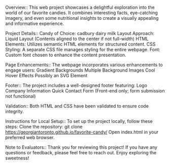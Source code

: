 Overview::
This web project showcases a delightful exploration into the world of our favorite candies. It combines interesting facts, eye-catching imagery, and even some nutritional insights to create a visually appealing and informative experience.

Project Details::
Candy of Choice: cadbury dairy milk
Layout Approach: Liquid Layout (Contents aligned to the center if not full-width)
HTML Elements: Utilizes semantic HTML elements for structured content.
CSS Styling: A separate CSS file manages styling for the entire webpage.
Font: Custom font chosen to enhance the content presentation.

Page Enhancements::
The webpage incorporates various enhancements to engage users:
Gradient Backgrounds
Multiple Background Images
Cool Hover Effects
Possibly an SVG Element

Footer::
The project includes a well-designed footer featuring:
Logo
Company Information
Quick Contact Form (Front-end only; form submission not functional)

Validation::
Both HTML and CSS have been validated to ensure code integrity.

Instructions for Local Setup::
To set up the project locally, follow these steps:
Clone the repository: git clone https://georgiantoronto.github.io/favorite-candy/
Open index.html in your preferred web browser.

Note to Evaluators::
Thank you for reviewing this project! If you have any questions or feedback, please feel free to reach out. Enjoy exploring the sweetness!

